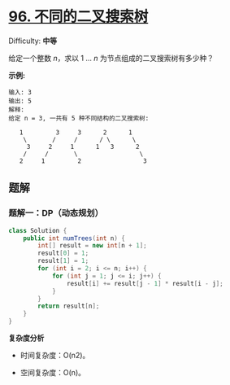# [96\. 不同的二叉搜索树](https://leetcode-cn.com/problems/unique-binary-search-trees/)

Difficulty: **中等**

给定一个整数 _n_，求以 1 ... _n_ 为节点组成的二叉搜索树有多少种？

**示例:**

```shell
输入: 3
输出: 5
解释:
给定 n = 3, 一共有 5 种不同结构的二叉搜索树:

   1         3     3      2      1
    \       /     /      / \      \
     3     2     1      1   3      2
    /     /       \                 \
   2     1         2                 3
```

## 题解

### 题解一：DP（动态规划）

```java
class Solution {
    public int numTrees(int n) {
        int[] result = new int[n + 1];
        result[0] = 1;
        result[1] = 1;
        for (int i = 2; i <= n; i++) {
            for (int j = 1; j <= i; j++) {
                result[i] += result[j - 1] * result[i - j];
            }
        }
        return result[n];
    }
}
```

**复杂度分析**

- 时间复杂度：O(n2)。

- 空间复杂度：O(n)。
